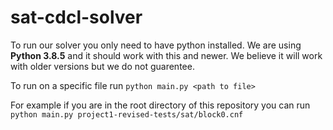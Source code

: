 # sat-cdcl-solver

To run our solver you only need to have python installed. We are using __Python 3.8.5__ and it should work with this and newer. We believe it will work with older versions but we do not guarentee.

To run on a specific file run 
```python main.py <path to file>```

For example if you are in the root directory of this repository you can run ```python main.py project1-revised-tests/sat/block0.cnf```